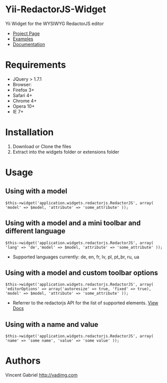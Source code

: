 Yii-RedactorJS-Widget
=====================

Yii Widget for the WYSIWYG RedactorJS editor

- [Project Page](http://redactorjs.com/)
- [Examples](http://redactorjs.com/examples/)
- [Documentation](http://redactorjs.com/docs/)

Requirements
=====================

- JQuery > 1.7.1
- Browser:
 - Firefox 3+
 - Safari 4+
 - Chrome 4+
 - Opera 10+
 - IE 7+

Installation
=====================

1. Download or Clone the files
2. Extract into the widgets folder or extensions folder

Usage
===================

Using with a model
------------------

~~~
$this->widget('application.widgets.redactorjs.RedactorJS', array( 'model' => $model, 'attribute' => 'some_attribute' ));
~~~

Using with a model and a mini toolbar and different language
------------------

~~~
$this->widget('application.widgets.redactorjs.RedactorJS', array( 'lang' => 'de','model' => $model, 'attribute' => 'some_attribute' ));
~~~

- Supported languages currently: de, en, fr, lv, pl, pt_br, ru, ua

Using with a model and custom toolbar options
------------------

~~~
$this->widget('application.widgets.redactorjs.RedactorJS', array( 'editorOptions' => array('autoresize' => true, 'fixed' => true), 'model' => $model, 'attribute' => 'some_attribute' ));
~~~

- Referrer to the redactorjs API for the list of supported elements. [View Docs](http://redactorjs.com/docs/settings/)

Using with a name and value
------------------

~~~
$this->widget('application.widgets.redactorjs.RedactorJS', array( 'name' => 'some name', 'value' => 'some value' ));
~~~


Authors
==================

Vincent Gabriel <http://vadimg.com>
